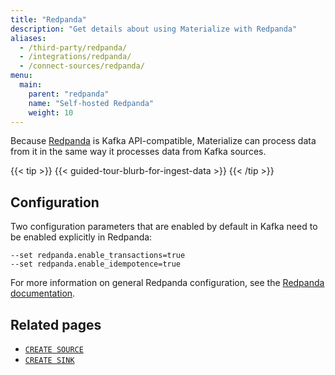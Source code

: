 ```yaml
---
title: "Redpanda"
description: "Get details about using Materialize with Redpanda"
aliases:
  - /third-party/redpanda/
  - /integrations/redpanda/
  - /connect-sources/redpanda/
menu:
  main:
    parent: "redpanda"
    name: "Self-hosted Redpanda"
    weight: 10
---
```


[//]: # "TODO(morsapaes) The Kafka guides need to be rewritten for consistency
with the Postgres ones. We should include spill to disk in the guidance then."

Because [Redpanda](https://www.redpanda.com/) is Kafka API-compatible,
Materialize can process data from it in the same way it processes data from
Kafka sources.

{{< tip >}}
{{< guided-tour-blurb-for-ingest-data >}}
{{< /tip >}}

## Configuration

Two configuration parameters that are enabled by default in Kafka need to be
enabled explicitly in Redpanda:

```nofmt
--set redpanda.enable_transactions=true
--set redpanda.enable_idempotence=true
```

For more information on general Redpanda configuration, see the
[Redpanda documentation](https://docs.redpanda.com/home/).

## Related pages

- [`CREATE SOURCE`](/sql/create-source/kafka/)
- [`CREATE SINK`](/sql/create-sink/)
